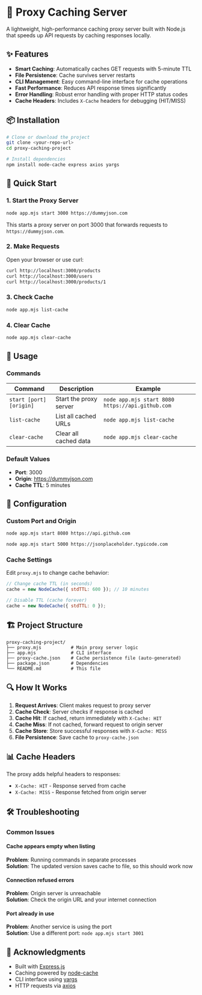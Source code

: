 # 🚀 Proxy Caching Server

A lightweight, high-performance caching proxy server built with Node.js that speeds up API requests by caching responses locally.

## ✨ Features

- **Smart Caching**: Automatically caches GET requests with 5-minute TTL
- **File Persistence**: Cache survives server restarts
- **CLI Management**: Easy command-line interface for cache operations
- **Fast Performance**: Reduces API response times significantly
- **Error Handling**: Robust error handling with proper HTTP status codes
- **Cache Headers**: Includes `X-Cache` headers for debugging (HIT/MISS)

## 📦 Installation

```bash
# Clone or download the project
git clone <your-repo-url>
cd proxy-caching-project

# Install dependencies
npm install node-cache express axios yargs
```

## 🚀 Quick Start

### 1. Start the Proxy Server

```bash
node app.mjs start 3000 https://dummyjson.com
```

This starts a proxy server on port 3000 that forwards requests to `https://dummyjson.com`.

### 2. Make Requests

Open your browser or use curl:

```bash
curl http://localhost:3000/products
curl http://localhost:3000/users
curl http://localhost:3000/products/1
```

### 3. Check Cache

```bash
node app.mjs list-cache
```

### 4. Clear Cache

```bash
node app.mjs clear-cache
```

## 📖 Usage

### Commands

| Command | Description | Example |
|---------|-------------|---------|
| `start [port] [origin]` | Start the proxy server | `node app.mjs start 8080 https://api.github.com` |
| `list-cache` | List all cached URLs | `node app.mjs list-cache` |
| `clear-cache` | Clear all cached data | `node app.mjs clear-cache` |

### Default Values

- **Port**: 3000
- **Origin**: https://dummyjson.com
- **Cache TTL**: 5 minutes

## 🔧 Configuration

### Custom Port and Origin

```bash
node app.mjs start 8080 https://api.github.com

node app.mjs start 5000 https://jsonplaceholder.typicode.com
```

### Cache Settings

Edit `proxy.mjs` to change cache behavior:

```javascript
// Change cache TTL (in seconds)
cache = new NodeCache({ stdTTL: 600 }); // 10 minutes

// Disable TTL (cache forever)
cache = new NodeCache({ stdTTL: 0 });
```

## 🏗️ Project Structure

```
proxy-caching-project/
├── proxy.mjs           # Main proxy server logic
├── app.mjs             # CLI interface
├── proxy-cache.json    # Cache persistence file (auto-generated)
├── package.json        # Dependencies
└── README.md           # This file
```

## 🔍 How It Works

1. **Request Arrives**: Client makes request to proxy server
2. **Cache Check**: Server checks if response is cached
3. **Cache Hit**: If cached, return immediately with `X-Cache: HIT`
4. **Cache Miss**: If not cached, forward request to origin server
5. **Cache Store**: Store successful responses with `X-Cache: MISS`
6. **File Persistence**: Save cache to `proxy-cache.json`

## 📊 Cache Headers

The proxy adds helpful headers to responses:

- `X-Cache: HIT` - Response served from cache
- `X-Cache: MISS` - Response fetched from origin server

## 🛠️ Troubleshooting

### Common Issues

#### Cache appears empty when listing
**Problem**: Running commands in separate processes  
**Solution**: The updated version saves cache to file, so this should work now

#### Connection refused errors
**Problem**: Origin server is unreachable  
**Solution**: Check the origin URL and your internet connection

#### Port already in use
**Problem**: Another service is using the port  
**Solution**: Use a different port: `node app.mjs start 3001`

## 🙏 Acknowledgments

- Built with [Express.js](https://expressjs.com/)
- Caching powered by [node-cache](https://github.com/node-cache/node-cache)
- CLI interface using [yargs](https://yargs.js.org/)
- HTTP requests via [axios](https://axios-http.com/)


